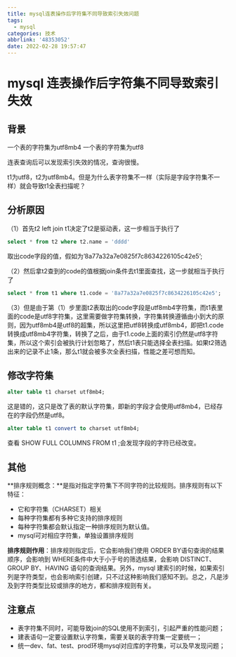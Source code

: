 ```yaml
---
title: mysql连表操作后字符集不同导致索引失效问题
tags:
  - mysql
categories: 技术
abbrlink: '48353052'
date: 2022-02-28 19:57:47
---
```

# mysql 连表操作后字符集不同导致索引失效

## 背景

一个表的字符集为utf8mb4
一个表的字符集为utf8

连表查询后可以发现索引失效的情况，查询很慢。

t1为utf8，t2为utf8mb4。但是为什么表字符集不一样（实际是字段字符集不一样）就会导致t1全表扫描呢？

## 分析原因

（1）首先t2 left join t1决定了t2是驱动表，这一步相当于执行了

```sql
select * from t2 where t2.name = 'dddd'
```

取出code字段的值，假如为’8a77a32a7e0825f7c8634226105c42e5’;

（2）然后拿t2查到的code的值根据join条件去t1里面查找，这一步就相当于执行了

```sql
select * from t1 where t1.code = '8a77a32a7e0825f7c8634226105c42e5';
```

（3）但是由于第（1）步里面t2表取出的code字段是utf8mb4字符集，而t1表里面的code是utf8字符集，这里需要做字符集转换，字符集转换遵循由小到大的原则，因为utf8mb4是utf8的超集，所以这里把utf8转换成utf8mb4，即把t1.code转换成utf8mb4字符集，转换了之后，由于t1.code上面的索引仍然是utf8字符集，所以这个索引会被执行计划忽略了，然后t1表只能选择全表扫描。如果t2筛选出来的记录不止1条，那么t1就会被多次全表扫描，性能之差可想而知。

## 修改字符集

```sql
alter table t1 charset utf8mb4;
```

这是错的，这只是改了表的默认字符集，即新的字段才会使用utf8mb4，已经存在的字段仍然是utf8。

```sql
alter table t1 convert to charset utf8mb4;
```

查看 SHOW FULL COLUMNS FROM t1 ;会发现字段的字符已经改变。

## 其他
**排序规则概念：**是指对指定字符集下不同字符的比较规则。排序规则有以下特征：
- 它和字符集（CHARSET）相关
- 每种字符集都有多种它支持的排序规则
- 每种字符集都会默认指定一种排序规则为默认值。
- mysql可对相应字符集，单独设置排序规则

**排序规则作用**：排序规则指定后，它会影响我们使用 ORDER BY语句查询的结果顺序，会影响到 WHERE条件中大于小于号的筛选结果，会影响 DISTINCT、GROUP BY、HAVING 语句的查询结果。另外，mysql 建索引的时候，如果索引列是字符类型，也会影响索引创建，只不过这种影响我们感知不到。总之，凡是涉及到字符类型比较或排序的地方，都和排序规则有关。

## 注意点

- 表字符集不同时，可能导致join的SQL使用不到索引，引起严重的性能问题；
- 建表语句一定要设置默认字符集，需要关联的表字符集一定要统一；
- 统一dev、fat、test、prod环境mysql对应库的字符集，可以及早发现问题；